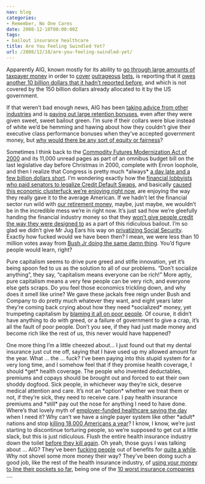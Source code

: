 ```yaml
---
nav: blog
categories:
- Remember, No One Cares
date: 2008-12-10T00:00:00Z
tags:
- bailout insurance healthcare
title: Are You Feeling Swindled Yet?
url: /2008/12/10/are-you-feeling-swindled-yet/
---
```


Apparently AIG, known mostly for its ability to [go through large amounts of taxpayer money][1] in order to [cover][2] [outrageous][3] [bets][4], is reporting that it [owes another 10 billion dollars that it hadn’t reported before][5], and which is not covered by the 150 billion dollars already allocated to it by the US government.

 [1]: http://money.cnn.com/2008/11/10/news/economy/aig_bailout_comparison/
 [2]: http://www.npr.org/templates/story/story.php?storyId=94748529
 [3]: http://www.reuters.com/article/newsOne/idUSMAR85972720080918
 [4]: http://www.financialweek.com/apps/pbcs.dll/article?AID=/20080218/REG/794188688
 [5]: http://news.yahoo.com/s/nm/20081210/bs_nm/us_aig_trades

If that weren’t bad enough news, AIG has been [taking advice from other industries][6] and is [paying out large retention bonuses][7], even after they were given sweet, sweet bailout green. I’m sure if their collars were blue instead of white we’d be hemming and hawing about how they couldn’t give their executive class performance bonuses when they’ve accepted government money, but [why would there be any sort of equity or fairness][8]?

 [6]: http://mcauleysworld.wordpress.com/2008/11/17/billions-in-auto-bonuses-while-singin-the-bailout-blues/
 [7]: http://www.bloomberg.com/apps/news?pid=20601103&sid=aKIvmgvNl6zA&refer=us
 [8]: http://voices.washingtonpost.com/economy-watch/2008/11/senates_version_of_autos_bailo.html

Sometimes I think back to the [Commodity Futures Modernization Act of 2000][9] and its 11,000 unread pages as part of an omnibus budget bill on the last legislative day before Christmas in 2000, complete with Enron loophole, and then I realize that Congress is pretty much \*always\* [a day late and a few billion dollars short][10]. I’m wondering exactly how the [financial lobbyists who paid senators to legalize Credit Default Swaps][11], and basically [caused this economic clusterfuck we’re enjoying right now][12], are enjoying the way they really gave it to the average American. If we hadn’t let the financial sector run wild with [our retirement money][13], maybe, just maybe, we wouldn’t be in the incredible mess we’re in right now. It’s just sad how we’re gleefully handing the financial industry money so that they [won’t give people credit the way they were designed to][14] as a part of this ridiculous bailout. I’m so glad we didn’t give Mr Jug Ears his way on [privatizing Social Security][15]. Exactly how fucked would we have been then? I mean, we were less than 10 million votes away from [Bush Jr doing the same damn thing][16]. You’d figure people would learn, right?

 [9]: http://en.wikipedia.org/wiki/Commodity_Futures_Modernization_Act_of_2000
 [10]: http://www.pomtalk.com/pomtalk/2008/10/congress-introd.html
 [11]: http://www.motherjones.com/news/feature/2008/07/foreclosure-phil.html
 [12]: http://articles.moneycentral.msn.com/Investing/ContrarianChronicles/VoodooDebtAndTheComingRecession.aspx
 [13]: http://www.bluesuitmom.com/money/dollarstretcher/shrinking401k.html
 [14]: http://jeffmatthewsisnotmakingthisup.blogspot.com/2008/07/banks-not-lending-blame-shorts.html
 [15]: http://www.usatoday.com/news/politicselections/nation/president/2004-09-02-bush-social-security_x.htm
 [16]: http://wonkroom.thinkprogress.org/2008/09/29/ss-privatization-bad-idea/

Pure capitalism seems to drive pure greed and stifle innovation, yet it’s being spoon fed to us as the solution to all of our problems. “Don’t socialize anything”, they say, “capitalism means everyone can be rich!” More aptly, pure capitalism means a very few people can be very rich, and everyone else gets scraps. Do you feel those economics trickling down, and why does it smell like urine? We gave these jackals free reign under Bush and Company to do pretty much whatever they want, and eight years later they’re coming back crying about how they need \*socialized\* money, yet trumpeting capitalism by [blaming it all on poor people][17]. Of course, it didn’t have anything to do with greed, or a failure of government to give a crap, it’s all the fault of poor people. Don’t you see, if they had just made money and become rich like the rest of us, this never would have happened?

 [17]: http://affordablehousinginstitute.org/blogs/us/2008/11/dont-blame-cra-part-3-what-passes-for-evidence.html

One more thing I’m a little cheezed about… I just found out that my dental insurance just cut me off, saying that I have used up my allowed amount for the year. What … the … fuck? I’ve been paying into this stupid system for a very long time, and I somehow feel that if they promise health coverage, I should \*get\* health coverage. The people who invented deductables, premiums and copays should be brought out and forced to eat their own shoddy dogfood. Sick people, in whichever way they’re sick, deserve medical attention and care. It’s not an \*option\* whether we treat them or not, if they’re sick, they need to receive care. I pay health insurance premiums and \*still\* pay out the nose for anything I need to have done. Where’s that lovely myth of [employer-funded healthcare saving the day][18] when I need it? Why can’t we have a single payer system like other \*adult\* nations and stop [killing 18,000 Americans a year][19]? I know, I know, we’re just starting to discontinue torturing people, so we’re supposed to get cut a little slack, but this is just ridiculous. Flush the entire health insurance industry down the toilet [before they kill again][20]. Oh yeah, those guys I was talking about … AIG? They’ve been [fucking people][21] out of benefits for [quite a while][22]. Why not shovel some more money their way? They’ve been doing such a good job, like the rest of the health insurance industry, of [using your money to line their pockets so far][23], being one of the [10 worst insurance companies][24] ….

 [18]: http://www.management-issues.com/2008/2/18/research/could-a-domino-effect-end-employer-funded-health-insurance.asp
 [19]: http://www.worldproutassembly.org/archives/2007/04/lack_of_basic_h.html
 [20]: http://guerillawomentn.blogspot.com/2007/12/cigna-health-insurance-company-kills.html
 [21]: http://www.groundreport.com/Arts_and_Culture/A-Critical-Review-of-AIGs-Workman-s-Comp-Division
 [22]: http://lansing.injuryboard.com/miscellaneous/searching-for-loopholes-how-will-your-insurance-company-deny-your-claim.aspx
 [23]: http://online.wsj.com/article/SB122230334120773621.html
 [24]: http://www.justice.org/docs/TenWorstInsuranceCompanies.pdf.
